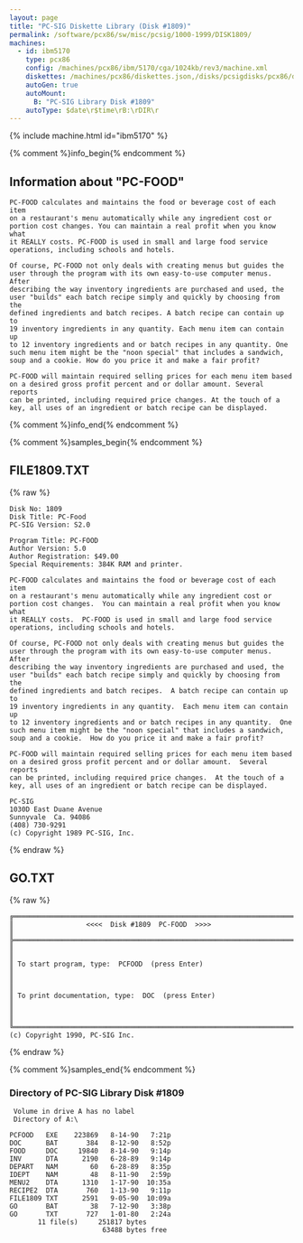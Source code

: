 ```yaml
---
layout: page
title: "PC-SIG Diskette Library (Disk #1809)"
permalink: /software/pcx86/sw/misc/pcsig/1000-1999/DISK1809/
machines:
  - id: ibm5170
    type: pcx86
    config: /machines/pcx86/ibm/5170/cga/1024kb/rev3/machine.xml
    diskettes: /machines/pcx86/diskettes.json,/disks/pcsigdisks/pcx86/diskettes.json
    autoGen: true
    autoMount:
      B: "PC-SIG Library Disk #1809"
    autoType: $date\r$time\rB:\rDIR\r
---
```


{% include machine.html id="ibm5170" %}

{% comment %}info_begin{% endcomment %}

## Information about "PC-FOOD"

    PC-FOOD calculates and maintains the food or beverage cost of each item
    on a restaurant's menu automatically while any ingredient cost or
    portion cost changes. You can maintain a real profit when you know what
    it REALLY costs. PC-FOOD is used in small and large food service
    operations, including schools and hotels.
    
    Of course, PC-FOOD not only deals with creating menus but guides the
    user through the program with its own easy-to-use computer menus. After
    describing the way inventory ingredients are purchased and used, the
    user "builds" each batch recipe simply and quickly by choosing from the
    defined ingredients and batch recipes. A batch recipe can contain up to
    19 inventory ingredients in any quantity. Each menu item can contain up
    to 12 inventory ingredients and or batch recipes in any quantity. One
    such menu item might be the "noon special" that includes a sandwich,
    soup and a cookie. How do you price it and make a fair profit?
    
    PC-FOOD will maintain required selling prices for each menu item based
    on a desired gross profit percent and or dollar amount. Several reports
    can be printed, including required price changes. At the touch of a
    key, all uses of an ingredient or batch recipe can be displayed.
{% comment %}info_end{% endcomment %}

{% comment %}samples_begin{% endcomment %}

## FILE1809.TXT

{% raw %}
```
Disk No: 1809                                                           
Disk Title: PC-Food                                                     
PC-SIG Version: S2.0                                                    
                                                                        
Program Title: PC-FOOD                                                  
Author Version: 5.0                                                     
Author Registration: $49.00                                             
Special Requirements: 384K RAM and printer.                             
                                                                        
PC-FOOD calculates and maintains the food or beverage cost of each item 
on a restaurant's menu automatically while any ingredient cost or       
portion cost changes.  You can maintain a real profit when you know what
it REALLY costs.  PC-FOOD is used in small and large food service       
operations, including schools and hotels.                               
                                                                        
Of course, PC-FOOD not only deals with creating menus but guides the    
user through the program with its own easy-to-use computer menus.  After
describing the way inventory ingredients are purchased and used, the    
user "builds" each batch recipe simply and quickly by choosing from the 
defined ingredients and batch recipes.  A batch recipe can contain up to
19 inventory ingredients in any quantity.  Each menu item can contain up
to 12 inventory ingredients and or batch recipes in any quantity.  One  
such menu item might be the "noon special" that includes a sandwich,    
soup and a cookie.  How do you price it and make a fair profit?         
                                                                        
PC-FOOD will maintain required selling prices for each menu item based  
on a desired gross profit percent and or dollar amount.  Several reports
can be printed, including required price changes.  At the touch of a    
key, all uses of an ingredient or batch recipe can be displayed.        
                                                                        
PC-SIG                                                                  
1030D East Duane Avenue                                                 
Sunnyvale  Ca. 94086                                                    
(408) 730-9291                                                          
(c) Copyright 1989 PC-SIG, Inc.                                         
```
{% endraw %}

## GO.TXT

{% raw %}
```
╔═════════════════════════════════════════════════════════════════════════╗
║                  <<<<  Disk #1809  PC-FOOD  >>>>                        ║
╠═════════════════════════════════════════════════════════════════════════╣
║                                                                         ║
║ To start program, type:  PCFOOD  (press Enter)                          ║
║                                                                         ║
║ To print documentation, type:  DOC  (press Enter)                       ║
║                                                                         ║
╚═════════════════════════════════════════════════════════════════════════╝
(c) Copyright 1990, PC-SIG Inc.
```
{% endraw %}

{% comment %}samples_end{% endcomment %}

### Directory of PC-SIG Library Disk #1809

     Volume in drive A has no label
     Directory of A:\

    PCFOOD   EXE    223869   8-14-90   7:21p
    DOC      BAT       384   8-12-90   8:52p
    FOOD     DOC     19840   8-14-90   9:14p
    INV      DTA      2190   6-28-89   9:14p
    DEPART   NAM        60   6-28-89   8:35p
    IDEPT    NAM        48   8-11-90   2:59p
    MENU2    DTA      1310   1-17-90  10:35a
    RECIPE2  DTA       760   1-13-90   9:11p
    FILE1809 TXT      2591   9-05-90  10:09a
    GO       BAT        38   7-12-90   3:38p
    GO       TXT       727   1-01-80   2:24a
           11 file(s)     251817 bytes
                           63488 bytes free
